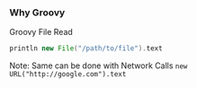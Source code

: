 ### Why Groovy

Groovy File Read

```groovy
println new File("/path/to/file").text
```

Note:
Same can be done with Network Calls
`new URL("http://google.com").text`
